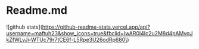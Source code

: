 # Readme.md

![github stats](https://github-readme-stats.vercel.app/api?username=maftuh23&show_icons=true&fbclid=IwAR0l4Ic2u2M8d4pAMvqJkZfWLvJi-WTUc79r7tCE6f-L5Rpe3U26odRp680\)
